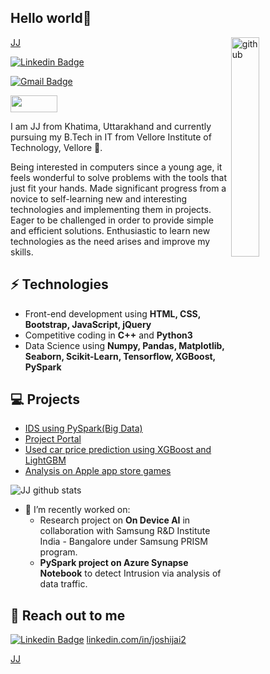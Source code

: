 <h2> Hello world👋</h2>


<img align="right" src="https://media.giphy.com/media/du3J3cXyzhj75IOgvA/giphy.gif" alt="github" width="30%" height="30%">

<!-- <img align="right" alt="GIF" src="https://github.com/VatanaChhorn/VatanaChhorn/blob/master/image_processing20200107-3552-13pkkb4.gif" width="400" height="300" /> -->
[JJ](https://joshijai2.github.io)

[![Linkedin Badge](https://img.shields.io/badge/-Lindkedin-blue?style=flat-square&logo=Linkedin&logoColor=white&link=https://www.linkedin.com/in/joshijai2)](https://www.linkedin.com/in/joshijai2) 

[![Gmail Badge](https://img.shields.io/badge/-Gmail-Red?style=flat-square&logo=Gmail&logoColor=white&link=mailto:joshi.jai232@gmail.com)](mailto:joshi.jai232@gmail.com)

[<img src="https://www.kaggle.com/static/images/site-logo.png" height="26.875px" width="75px">](https://www.kaggle.com/joshijai2)

I am JJ from Khatima, Uttarakhand and currently pursuing my B.Tech in IT from Vellore Institute of Technology, Vellore 🏫.

Being interested in computers since a young age, it feels wonderful to solve problems with the tools that just fit your hands.
Made significant progress from a novice to self-learning new and  interesting technologies and implementing them in projects.
Eager to be challenged in order to provide simple and efficient solutions.
Enthusiastic to  learn new technologies as the need arises and improve my skills.


## ⚡ Technologies 
- Front-end development using **HTML, CSS, Bootstrap, JavaScript, jQuery**
- Competitive coding in **C++** and **Python3**
- Data Science using **Numpy, Pandas, Matplotlib, Seaborn, Scikit-Learn, Tensorflow, XGBoost, PySpark**


## 💻 Projects

- [IDS using PySpark(Big Data)](https://github.com/joshijai2/IDS-using-pyspark)
- [Project Portal](https://joshijai2.github.io/ProjectPortal/)
- [Used car price prediction using XGBoost and LightGBM](https://github.com/joshijai2/Used-Car-Price-Prediction-XGBoost-and-LightGBM)
- [Analysis on Apple app store games](https://github.com/joshijai2/EDA-Apple-App-Store-Games)


![JJ github stats](https://github-readme-stats.vercel.app/api?username=joshijai2&hide=["issues"]&show_icons=true)


- 🔭 I’m recently worked on:
  - Research project on **On Device AI** in collaboration with Samsung R&D Institute India - Bangalore under Samsung PRISM program.
  - **PySpark project on Azure Synapse Notebook** to detect Intrusion via analysis of data traffic.



## 👋 Reach out to me 
[![Linkedin Badge](https://img.shields.io/badge/-Lindkedin-blue?style=flat-square&logo=Linkedin&logoColor=white&link=https://www.linkedin.com/in/joshijai2)](https://www.linkedin.com/in/joshijai2) [linkedin.com/in/joshijai2](https://www.linkedin.com/in/joshijai2)

[JJ](https://joshijai2.github.io)

<!--

- 🌱 I’m currently learning ...
- 👯 I’m looking to collaborate on ...
- 🤔 I’m looking for help with ...
- 💬 Ask me about ...
- 📫 How to reach me: ...
- 😄 Pronouns: ...
- ⚡ Fun fact: ...
-->
